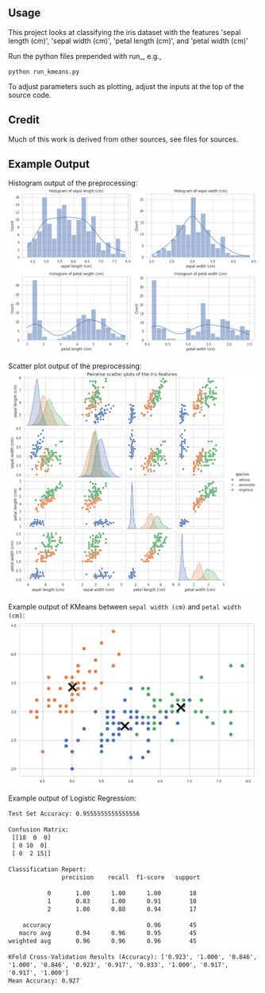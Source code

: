 ## Usage
This project looks at classifying the iris dataset with the features 'sepal length (cm)', 'sepal width (cm)', 'petal length (cm)', and 'petal width (cm)'

Run the python files prepended with run_, e.g.,
```
python run_kmeans.py
```
To adjust parameters such as plotting, adjust the inputs at the top of the source code.

## Credit
Much of this work is derived from other sources, see files for sources.

## Example Output
Histogram output of the preprocessing:
![histograms](images/histograms.png "Histogram of the data")

Scatter plot output of the preprocessing:
![scatterplots](images/scatter-plots.png "Scatter plots of the data")

Example output of KMeans between `sepal width (cm)` and `petal width (cm)`:
![kmeans](images/kmeans.png "KMeans scatter plot - sepal width vs petal width")

Example output of Logistic Regression:
```
Test Set Accuracy: 0.9555555555555556

Confusion Matrix:
 [[18  0  0]
 [ 0 10  0]
 [ 0  2 15]]

Classification Report:
               precision    recall  f1-score   support

           0       1.00      1.00      1.00        18
           1       0.83      1.00      0.91        10
           2       1.00      0.88      0.94        17

    accuracy                           0.96        45
   macro avg       0.94      0.96      0.95        45
weighted avg       0.96      0.96      0.96        45

KFold Cross-Validation Results (Accuracy): ['0.923', '1.000', '0.846', '1.000', '0.846', '0.923', '0.917', '0.833', '1.000', '0.917', '0.917', '1.000']
Mean Accuracy: 0.927
```